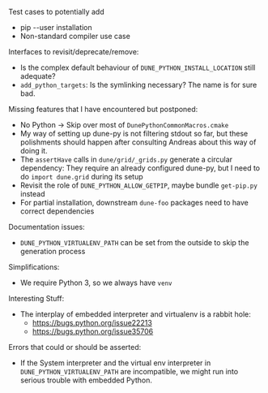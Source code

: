 Test cases to potentially add

* pip --user installation
* Non-standard compiler use case

Interfaces to revisit/deprecate/remove:

* Is the complex default behaviour of `DUNE_PYTHON_INSTALL_LOCATION` still adequate?
* `add_python_targets`: Is the symlinking necessary? The name is for sure bad.

Missing features that I have encountered but postponed:

* No Python -> Skip over most of `DunePythonCommonMacros.cmake`
* My way of setting up dune-py is not filtering stdout so far, but these polishments should happen after consulting Andreas about this way of doing it.
* The `assertHave` calls in `dune/grid/_grids.py` generate a circular dependency: They require an already configured dune-py, but I need to do `import dune.grid` during its setup
* Revisit the role of `DUNE_PYTHON_ALLOW_GETPIP`, maybe bundle `get-pip.py` instead
* For partial installation, downstream `dune-foo` packages need to have correct dependencies

Documentation issues:

* `DUNE_PYTHON_VIRTUALENV_PATH` can be set from the outside to skip the generation process

Simplifications:

* We require Python 3, so we always have `venv`

Interesting Stuff:

* The interplay of embedded interpreter and virtualenv is a rabbit hole:
  * https://bugs.python.org/issue22213
  * https://bugs.python.org/issue35706

Errors that could or should be asserted:

* If the System interpreter and the virtual env interpreter in `DUNE_PYTHON_VIRTUALENV_PATH` are incompatible, we might run into serious trouble with embedded Python.
